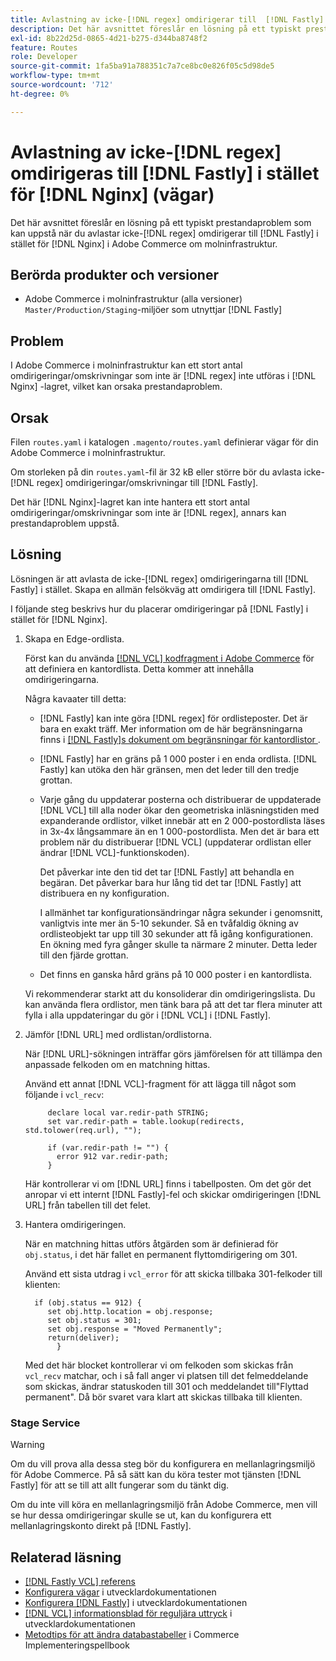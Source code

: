```yaml
---
title: Avlastning av icke-[!DNL regex] omdirigerar till  [!DNL Fastly] i stället för  [!DNL Nginx] (vägar)
description: Det här avsnittet föreslår en lösning på ett typiskt prestandaproblem som kan uppstå när du avlastar icke-[!DNL regex] omdirigerar till  [!DNL Fastly] i stället för  [!DNL Nginx]  i Adobe Commerce om molninfrastruktur.
exl-id: 8b22d25d-0865-4d21-b275-d344ba8748f2
feature: Routes
role: Developer
source-git-commit: 1fa5ba91a788351c7a7ce8bc0e826f05c5d98de5
workflow-type: tm+mt
source-wordcount: '712'
ht-degree: 0%

---
```


# Avlastning av icke-[!DNL regex] omdirigeras till [!DNL Fastly] i stället för [!DNL Nginx] (vägar)

Det här avsnittet föreslår en lösning på ett typiskt prestandaproblem som kan uppstå när du avlastar icke-[!DNL regex] omdirigerar till [!DNL Fastly] i stället för [!DNL Nginx] i Adobe Commerce om molninfrastruktur.

## Berörda produkter och versioner

* Adobe Commerce i molninfrastruktur (alla versioner) `Master/Production/Staging`-miljöer som utnyttjar [!DNL Fastly]

## Problem

I Adobe Commerce i molninfrastruktur kan ett stort antal omdirigeringar/omskrivningar som inte är [!DNL regex] inte utföras i [!DNL Nginx] -lagret, vilket kan orsaka prestandaproblem.

## Orsak

Filen `routes.yaml` i katalogen `.magento/routes.yaml` definierar vägar för din Adobe Commerce i molninfrastruktur.

Om storleken på din `routes.yaml`-fil är 32 kB eller större bör du avlasta icke-[!DNL regex] omdirigeringar/omskrivningar till [!DNL Fastly].

Det här [!DNL Nginx]-lagret kan inte hantera ett stort antal omdirigeringar/omskrivningar som inte är [!DNL regex], annars kan prestandaproblem uppstå.

## Lösning

Lösningen är att avlasta de icke-[!DNL regex] omdirigeringarna till [!DNL Fastly] i stället. Skapa en allmän felsökväg att omdirigera till [!DNL Fastly].

I följande steg beskrivs hur du placerar omdirigeringar på [!DNL Fastly] i stället för [!DNL Nginx].

1. Skapa en Edge-ordlista.

   Först kan du använda [[!DNL VCL] kodfragment i Adobe Commerce](/docs/commerce-cloud-service/user-guide/cdn/custom-vcl-snippets/fastly-vcl-custom-snippets.html) för att definiera en kantordlista. Detta kommer att innehålla omdirigeringarna.

   Några kavaater till detta:

   * [!DNL Fastly] kan inte göra [!DNL regex] för ordlisteposter. Det är bara en exakt träff. Mer information om de här begränsningarna finns i [[!DNL Fastly]s dokument om begränsningar för kantordlistor ](https://docs.fastly.com/guides/edge-dictionaries/about-edge-dictionaries#limitations-and-considerations).
   * [!DNL Fastly] har en gräns på 1 000 poster i en enda ordlista. [!DNL Fastly] kan utöka den här gränsen, men det leder till den tredje grottan.
   * Varje gång du uppdaterar posterna och distribuerar de uppdaterade [!DNL VCL] till alla noder ökar den geometriska inläsningstiden med expanderande ordlistor, vilket innebär att en 2 000-postordlista läses in 3x-4x långsammare än en 1 000-postordlista. Men det är bara ett problem när du distribuerar [!DNL VCL] (uppdaterar ordlistan eller ändrar [!DNL VCL]-funktionskoden).

     Det påverkar inte den tid det tar [!DNL Fastly] att behandla en begäran. Det påverkar bara hur lång tid det tar [!DNL Fastly] att distribuera en ny konfiguration.

     I allmänhet tar konfigurationsändringar några sekunder i genomsnitt, vanligtvis inte mer än 5-10 sekunder. Så en tvåfaldig ökning av ordlisteobjekt tar upp till 30 sekunder att få igång konfigurationen. En ökning med fyra gånger skulle ta närmare 2 minuter. Detta leder till den fjärde grottan.

   * Det finns en ganska hård gräns på 10 000 poster i en kantordlista.

   Vi rekommenderar starkt att du konsoliderar din omdirigeringslista. Du kan använda flera ordlistor, men tänk bara på att det tar flera minuter att fylla i alla uppdateringar du gör i [!DNL VCL] i [!DNL Fastly].

1. Jämför [!DNL URL] med ordlistan/ordlistorna.

   När [!DNL URL]-sökningen inträffar görs jämförelsen för att tillämpa den anpassade felkoden om en matchning hittas.

   Använd ett annat [!DNL VCL]-fragment för att lägga till något som följande i `vcl_recv`:

   ```
        declare local var.redir-path STRING;
        set var.redir-path = table.lookup(redirects, std.tolower(req.url), "");
   
        if (var.redir-path != "") {
          error 912 var.redir-path;
        }
   ```

   Här kontrollerar vi om [!DNL URL] finns i tabellposten. Om det gör det anropar vi ett internt [!DNL Fastly]-fel och skickar omdirigeringen [!DNL URL] från tabellen till det felet.

1. Hantera omdirigeringen.

   När en matchning hittas utförs åtgärden som är definierad för `obj.status`, i det här fallet en permanent flyttomdirigering om 301.

   Använd ett sista utdrag i `vcl_error` för att skicka tillbaka 301-felkoder till klienten:

   ```
     if (obj.status == 912) {
        set obj.http.location = obj.response;
        set obj.status = 301;
        set obj.response = "Moved Permanently";
        return(deliver);
          }
   ```

   Med det här blocket kontrollerar vi om felkoden som skickas från `vcl_recv` matchar, och i så fall anger vi platsen till det felmeddelande som skickas, ändrar statuskoden till 301 och meddelandet till&quot;Flyttad permanent&quot;. Då bör svaret vara klart att skickas tillbaka till klienten.

### Stage Service

>[!WARNING]
>
>Om du vill prova alla dessa steg bör du konfigurera en mellanlagringsmiljö för Adobe Commerce. På så sätt kan du köra tester mot tjänsten [!DNL Fastly] för att se till att allt fungerar som du tänkt dig.

Om du inte vill köra en mellanlagringsmiljö från Adobe Commerce, men vill se hur dessa omdirigeringar skulle se ut, kan du konfigurera ett mellanlagringskonto direkt på [!DNL Fastly].

## Relaterad läsning

* [[!DNL Fastly VCL] referens](https://docs.fastly.com/vcl/)
* [Konfigurera vägar](/docs/commerce-cloud-service/user-guide/configure/routes/routes-yaml.html) i utvecklardokumentationen
* [Konfigurera [!DNL Fastly]](/docs/commerce-cloud-service/user-guide/cdn/setup-fastly/fastly-configuration.html) i utvecklardokumentationen
* [[!DNL VCL] informationsblad för reguljära uttryck](https://docs.fastly.com/en/guides/vcl-regular-expression-cheat-sheet) i utvecklardokumentationen
* [Metodtips för att ändra databastabeller](https://experienceleague.adobe.com/sv/docs/commerce-operations/implementation-playbook/best-practices/development/modifying-core-and-third-party-tables#why-adobe-recommends-avoiding-modifications) i Commerce Implementeringspellbook

